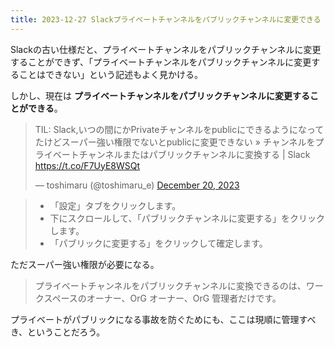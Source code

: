 ```yaml
---
title: 2023-12-27 Slackプライベートチャンネルをパブリックチャンネルに変更できる
---
```


Slackの古い仕様だと、プライベートチャンネルをパブリックチャンネルに変更することができず、「プライベートチャンネルをパブリックチャンネルに変更することはできない」という記述もよく見かける。

しかし、現在は **プライベートチャンネルをパブリックチャンネルに変更することができる**。

<blockquote class="twitter-tweet"><p lang="ja" dir="ltr">TIL: Slack,いつの間にかPrivateチャンネルをpublicにできるようになってたけどスーパー強い権限でないとpublicに変更できない » チャンネルをプライベートチャンネルまたはパブリックチャンネルに変換する | Slack <a href="https://t.co/F7UyE8WSQt">https://t.co/F7UyE8WSQt</a></p>&mdash; toshimaru (@toshimaru_e) <a href="https://twitter.com/toshimaru_e/status/1737372716825760091?ref_src=twsrc%5Etfw">December 20, 2023</a></blockquote> <script async src="https://platform.twitter.com/widgets.js" charset="utf-8"></script>

> - 「設定」タブをクリックします。
> - 下にスクロールして、「パブリックチャンネルに変更する」をクリックします。
> -  「パブリックに変更する」をクリックして確定します。

ただスーパー強い権限が必要になる。

> プライベートチャンネルをパブリックチャンネルに変換できるのは、ワークスペースのオーナー、OrG オーナー、OrG 管理者だけです。

プライベートがパブリックになる事故を防ぐためにも、ここは現順に管理すべき、ということだろう。
